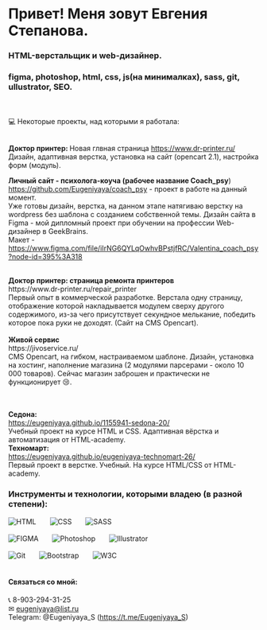 # Привет! Меня зовут Евгения Степанова. 
### HTML-верстальщик и web-дизайнер.  
### figma, photoshop, html, css, js(на минималках), sass, git, ullustrator, SEO. 

<br>
<br>
💻 Некоторые проекты, над которыми я работала:
<br>
<br>

<b>Доктор принтер: </b> Новая глвная страница https://www.dr-printer.ru/ <br>
Дизайн, адаптивная верстка, установка на сайт (opencart 2.1), настройка форм (модуль).
<br>

<b>Личный сайт - психолога-коуча (рабочее название <b>Coach_psy</b></b>)<br>
https://github.com/Eugeniyaya/coach_psy - проект в работе на данный момент. <br>
Уже готовы дизайн, верстка, на данном этапе натягиваю верстку на wordpress без шаблона с созданием собственной темы. 
Дизайн сайта в Figma - мой дипломный проект при обучении на профессии Web-дизайнер в GeekBrains.<br>
Макет - https://www.figma.com/file/iIrNG6QYLqOwhvBPstjfRC/Valentina_coach_psy?node-id=395%3A318 <br>

<br>
<b>Доктор принтер: страница ремонта принтеров</b><br>
https://www.dr-printer.ru/repair_printer <br>
Первый опыт в коммерческой разработке. Верстала одну страницу, отображение которой накладывается модулем сверху другого содержимого, из-за чего присутствует секундное мелькание, победить которое пока руки не доходят. (Сайт на CMS Opencart).
<br>
<br>
<b>Живой сервис</b><br>
https://jivoservice.ru/ <br>
CMS Opencart, на гибком, настраиваемом шаблоне. Дизайн, установка на хостинг, наполнение магазина (2 модулями парсерами - около 10 000 товаров). 
Сейчас магазин заброшен и практически не функционирует 😢. 
<br>
<br>
<br>

<b>Седона:</b> <br>
https://eugeniyaya.github.io/1155941-sedona-20/<br>
Учебный проект на курсе HTML и CSS. Адаптивная вёрстка и автоматизация от HTML-academy.<br>
<b>Техномарт:</b><br>
https://eugeniyaya.github.io/eugeniyaya-technomart-26/ <br>
Первый проект в верстке. Учебный. На курсе HTML/CSS от HTML-academy.
<br>

### Инструменты и технологии, которыми владею (в разной степени):
![HTML](https://img.shields.io/badge/-HTML-FFEE56?style-for-the-badge&logo=html5)&nbsp;&nbsp;&nbsp;&nbsp;&nbsp;&nbsp;
![CSS](https://img.shields.io/badge/-CSS-1572B6?style=plastic&logo=css3)&nbsp;&nbsp;&nbsp;&nbsp;&nbsp;&nbsp;
![SASS](https://img.shields.io/badge/-SASS-69FFc9?style=plastic&logo=sass)<br><br>
![FIGMA](https://img.shields.io/badge/-Figma-0ACF83?style=plastic&logo=figma)&nbsp;&nbsp;&nbsp;&nbsp;&nbsp;&nbsp;
![Photoshop](https://img.shields.io/badge/-Photoshop-31C5F0?style=plastic&logo=ph)&nbsp;&nbsp;&nbsp;&nbsp;&nbsp;&nbsp;
![Illustrator](https://img.shields.io/badge/-Illustrator-FF7C00?style=plastic&logo=illustrator)<br><br>
![Git](https://img.shields.io/badge/-Git-ebebeb?=plastic&logo=git)&nbsp;&nbsp;&nbsp;&nbsp;&nbsp;&nbsp;
![Bootstrap](https://img.shields.io/badge/-Bootstrap-F2D6FF?=plastic&logo=bootstrap)&nbsp;&nbsp;&nbsp;&nbsp;&nbsp;&nbsp;
![W3C](https://img.shields.io/badge/-W3C-6486FF?=plastic&logo=w3c)
<br>
<br>

 
#### Связаться со мной: <br>
&#128222; 8-903-294-31-25 <br> 
&#9993; eugeniyaya@list.ru <br>
Telegram: @Eugeniyaya_S (https://t.me/Eugeniyaya_S)


  

